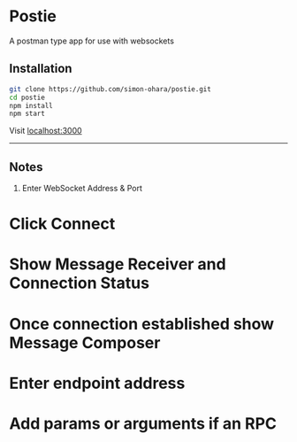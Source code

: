 # Postie

A postman type app for use with websockets

## Installation

```bash
git clone https://github.com/simon-ohara/postie.git
cd postie
npm install
npm start
```

Visit [localhost:3000](http://localhost:3000)

---

## Notes

1. Enter WebSocket Address & Port
# Click Connect
# Show Message Receiver and Connection Status
# Once connection established show Message Composer
# Enter endpoint address
# Add params or arguments if an RPC
